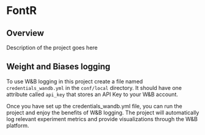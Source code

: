 # FontR

## Overview

Description of the project goes here

## Weight and Biases logging

To use W&B logging in this project create a file named `credentials_wandb.yml` in the `conf/local` directory. It should have one attribute called `api_key` that stores an API Key to your W&B account.

Once you have set up the credentials_wandb.yml file, you can run the project and enjoy the benefits of W&B logging. The project will automatically log relevant experiment metrics and provide visualizations through the W&B platform.
